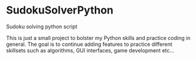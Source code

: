# SudokuSolverPython
Sudoku solving python script

This is just a small project to bolster my Python skills and practice coding in general.
The goal is to continue adding features to practice different skillsets such as algorithms, GUI interfaces, game development etc...
